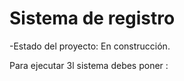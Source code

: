<h1> Sistema de registro</h1>

-Estado del proyecto: En construcción.

Para ejecutar 3l sistema debes poner :
```rpm install react
